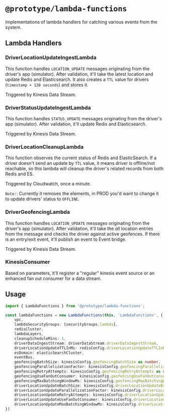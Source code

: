 # `@prototype/lambda-functions`

Implementations of lambda handlers for catching various events from the system.

## Lambda Handlers

### DriverLocationUpdateIngestLambda

This function handles `LOCATION_UPDATE` messages originating from the driver's app (simulator). After validation, it'll take the latest location and update Redis and Elasticsearch. It also creates a `TTL` value for drivers (`timestamp + 120 seconds`) and stores it.

Triggered by Kinesis Data Stream.

### DriverStatusUpdateIngestLambda

This function handles `STATUS_UPDATE` messages originating from the driver's app (simulator). After validation, it'll update Redis and Elasticsearch.

Triggered by Kinesis Data Stream.

### DriverLocationCleanupLambda

This function observes the current status of Redis and ElasticSearch. If a driver doesn't send an update by `TTL` value, it means driver is offline/not reachable, so this lambda will cleanup the driver's related records from both Redis and ES.

Triggered by Cloudwatch, once a minute.

`Note:`: Currently it removes the elements, in PROD you'd want to change it to update drivers' status to `OFFLINE`.

### DriverGeofencingLambda

This function handles `LOCATION_UPDATE` messages originating from the driver's app (simulator). After validation, it'll take the _all_ location entries from the message and checks the driver against active geofences. If there is an entry/exit event, it'll publish an event to Event bridge.

Triggered by Kinesis Data Stream.

### KinesisConsumer

Based on parameters, it'll register a "regular" kinesis event source or an enhanced fan out consumer for a data stream.

## Usage

```ts
import { LambdaFunctions } from '@prototype/lambda-functions';

const lambdaFunctions = new LambdaFunctions(this, 'LambdaFunctions', {
    vpc,
    lambdaSecurityGroups: [securityGroups.lambda],
    redisCluster,
    lambdaLayers,
    cleanupScheduleMins: 1,
    driverDataIngestStream: driverDataStream.driverDataIngestStream,
    driverLocationUpdateTTLInMs: redisConfig.driverLocationUpdateTTLInMS as number,
    esDomain: elasticSearchCluster,
    eventBus,
    geofencingBatchSize: kinesisConfig.geofencingBatchSize as number,
    geofencingParallelizationFactor: kinesisConfig.geofencingParallelizationFactor as number,
    geofencingRetryAttempts: kinesisConfig.geofencingRetryAttempts as number,
    geofencingUseFanOutConsumer: kinesisConfig.geofencingUseFanOutConsumer as boolean,
    geofencingMaxBatchingWindowMs: kinesisConfig.geofencingMaxBatchingWindowMs as number,
    driverLocationUpdateBatchSize: kinesisConfig.driverLocationUpdateBatchSize as number,
    driverLocationUpdateParallelizationFactor: kinesisConfig.driverLocationUpdateParallelizationFactor as number,
    driverLocationUpdateRetryAttempts: kinesisConfig.driverLocationUpdateRetryAttempts as number,
    driverLocationUpdateUseFanOutConsumer: kinesisConfig.driverLocationUpdateUseFanOutConsumer as boolean,
    driverLocationUpdateMaxBatchingWindowMs: kinesisConfig.driverLocationUpdateMaxBatchingWindowMs as number,
})
```
